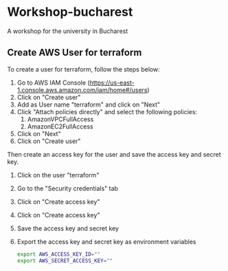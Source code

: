 # Workshop-bucharest

A workshop for the university in Bucharest

## Create AWS User for terraform

To create a user for terraform, follow the steps below:

1. Go to AWS IAM Console (https://us-east-1.console.aws.amazon.com/iam/home#/users)
2. Click on "Create user"
3. Add as User name "terraform" and click on "Next"
4. Click "Attach policies directly" and select the following policies:
   1. AmazonVPCFullAccess
   2. AmazonEC2FullAccess
5. Click on "Next"
6. Click on "Create user"

Then create an access key for the user and save the access key and secret key.

1. Click on the user "terraform"
2. Go to the "Security credentials" tab
3. Click on "Create access key"
4. Click on "Create access key"
5. Save the access key and secret key
6. Export the access key and secret key as environment variables

    ```bash
    export AWS_ACCESS_KEY_ID=""
    export AWS_SECRET_ACCESS_KEY=""
    ```
